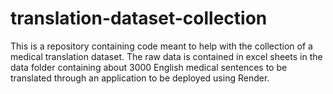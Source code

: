 # translation-dataset-collection
This is a repository containing code meant to help with the collection of a medical translation dataset. The raw data is contained in excel sheets in the data folder containing about 3000 English medical sentences to be translated through an application to be deployed using Render.
